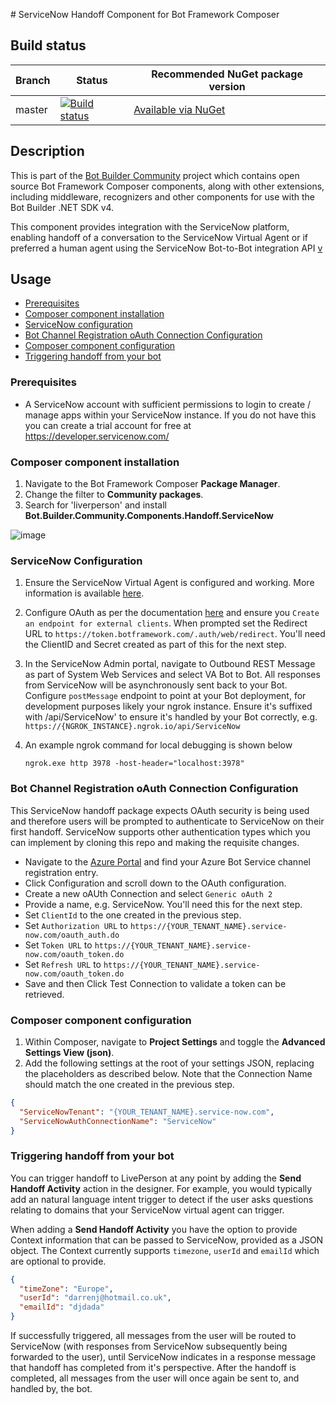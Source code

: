 ﻿﻿# ServiceNow Handoff Component for Bot Framework Composer

## Build status
| Branch | Status | Recommended NuGet package version |
| ------ | ------ | ------ |
| master | [![Build status](https://ci.appveyor.com/api/projects/status/b9123gl3kih8x9cb?svg=true)](https://ci.appveyor.com/project/garypretty/botbuilder-community) | [Available via NuGet](https://www.nuget.org/packages/Bot.Builder.Community.Components.Handoff.ServiceNow/) |

## Description

This is part of the [Bot Builder Community](https://github.com/botbuildercommunity) project which contains open source Bot Framework Composer components, along with other extensions, including middleware, recognizers and other components for use with the Bot Builder .NET SDK v4.

This component provides integration with the ServiceNow platform, enabling handoff of a conversation to the ServiceNow Virtual Agent or if preferred a human agent using the ServiceNow Bot-to-Bot integration API [v](https://docs.servicenow.com/bundle/paris-now-intelligence/page/administer/virtual-agent/concept/bot2bot.html)

## Usage

* [Prerequisites](#prerequisites)
* [Composer component installation](#composer-component-installation)
* [ServiceNow configuration](#servicenow-configuration)
* [Bot Channel Registration oAuth Connection Configuration](#bot-channel-registrator-oauth-connection-configuration)
* [Composer component configuration](#composer-component-configuration)
* [Triggering handoff from your bot](#triggering-handoff-from-your-bot)

### Prerequisites

* A ServiceNow account with sufficient permissions to login to create / manage apps within your ServiceNow instance. If you do not have this you can create a trial account for free at https://developer.servicenow.com/

### Composer component installation

1. Navigate to the Bot Framework Composer **Package Manager**.
2. Change the filter to **Community packages**.
3. Search for 'liverperson' and install **Bot.Builder.Community.Components.Handoff.ServiceNow**

![image](https://user-images.githubusercontent.com/3900649/115234449-f3fe2580-a110-11eb-95f4-e549cd14ceea.png)

### ServiceNow Configuration

1. Ensure the ServiceNow Virtual Agent is configured and working. More information is available [here](https://docs.servicenow.com/bundle/paris-now-intelligence/page/administer/virtual-agent/task/install-virtual-agent-api.html). 
2. Configure OAuth as per the documentation [here](https://docs.servicenow.com/bundle/paris-platform-administration/page/administer/security/task/t_SettingUpOAuth.html) and ensure you `Create an endpoint for external clients`. When prompted set the Redirect URL to `https://token.botframework.com/.auth/web/redirect`. You'll need the ClientID and Secret created as part of this for the next step. 
3. In the ServiceNow Admin portal, navigate to Outbound REST Message as part of System Web Services and select VA Bot to Bot. All responses from ServiceNow will be asynchronously sent back to your Bot.  Configure `postMessage` endpoint to point at your Bot deployment, for development purposes likely your ngrok instance. Ensure it's suffixed with /api/ServiceNow' to ensure it's handled by your Bot correctly, e.g. `https://{NGROK_INSTANCE}.ngrok.io/api/ServiceNow`
4. An example ngrok command for local debugging is shown below
 
    ```
    ngrok.exe http 3978 -host-header="localhost:3978"
    ```

### Bot Channel Registration oAuth Connection Configuration

This ServiceNow handoff package expects OAuth security is being used and therefore users will be prompted to authenticate to ServiceNow on their first handoff. ServiceNow supports other authentication types which you can implement by cloning this repo and making the requisite changes.

- Navigate to the [Azure Portal](https://portal.azure.com) and find your Azure Bot Service channel registration entry.
- Click Configuration and scroll down to the OAuth configuration.
- Create a new oAUth Connection and select `Generic oAuth 2`
- Provide a name, e.g. ServiceNow. You'll need this for the next step.
- Set `ClientId` to the one created in the previous step.
- Set `Authorization URL` to `https://{YOUR_TENANT_NAME}.service-now.com/oauth_auth.do`
- Set `Token URL` to `https://{YOUR_TENANT_NAME}.service-now.com/oauth_token.do`
- Set `Refresh URL` to `https://{YOUR_TENANT_NAME}.service-now.com/oauth_token.do`
- Save and then Click Test Connection to validate a token can be retrieved.


### Composer component configuration

1. Within Composer, navigate to **Project Settings** and toggle the **Advanced Settings View (json)**.
2. Add the following settings at the root of your settings JSON, replacing the placeholders as described below. Note that the Connection Name should match the one created in the previous step.

```json
{
  "ServiceNowTenant": "{YOUR_TENANT_NAME}.service-now.com",
  "ServiceNowAuthConnectionName": "ServiceNow"
}
```

### Triggering handoff from your bot

You can trigger handoff to LivePerson at any point by adding the **Send Handoff Activity** action in the designer. For example, you would typically add an natural language intent trigger to detect if the user asks questions relating to domains that your ServiceNow virtual agent can trigger.

When adding a **Send Handoff Activity** you have the option to provide Context information that can be passed to ServiceNow, provided as a JSON object. The Context currently supports `timezone`, `userId` and `emailId` which are optional to provide.

```json
{
  "timeZone": "Europe",
  "userId": "darrenj@hotmail.co.uk",
  "emailId": "djdada"
}
```

If successfully triggered, all messages from the user will be routed to ServiceNow (with responses from ServiceNow subsequently being forwarded to the user), until ServiceNow indicates in a response message that handoff has completed from it's perspective. After the handoff is completed, all messages from the user will once again be sent to, and handled by, the bot.

